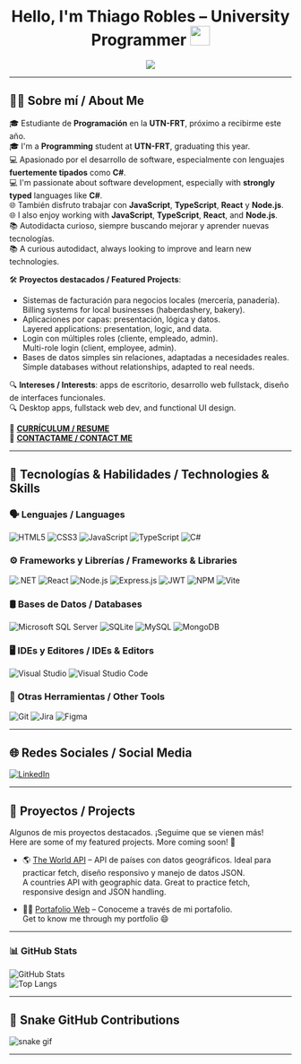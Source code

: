 <h1 align="center"><b>Hello, I'm Thiago Robles – University Programmer</b> <img src="https://media.giphy.com/media/hvRJCLFzcasrR4ia7z/giphy.gif" width="35"></h1>

<p align="center">
  <a href="https://github.com/DenverCoder1/readme-typing-svg">
    <img src="https://readme-typing-svg.herokuapp.com?font=Fira+Code&weight=600&color=00FFFF&size=25&center=true&vCenter=true&width=700&height=100&lines=SI+PUEDES+IMAGINARLO,+PUEDES+PROGRAMARLO;ALEJANDRO+TABOADA;%3C%2F%3E">
  </a>
</p>

---

## 🧑‍💼 Sobre mí / About Me

🎓 Estudiante de **Programación** en la **UTN-FRT**, próximo a recibirme este año.  
🎓 I'm a **Programming** student at **UTN-FRT**, graduating this year.  
💻 Apasionado por el desarrollo de software, especialmente con lenguajes **fuertemente tipados** como **C#**.  
💻 I'm passionate about software development, especially with **strongly typed** languages like **C#**.  
🌐 También disfruto trabajar con **JavaScript**, **TypeScript**, **React** y **Node.js**.  
🌐 I also enjoy working with **JavaScript**, **TypeScript**, **React**, and **Node.js**.  
📚 Autodidacta curioso, siempre buscando mejorar y aprender nuevas tecnologías.  
📚 A curious autodidact, always looking to improve and learn new technologies.

🛠️ **Proyectos destacados / Featured Projects**:
- Sistemas de facturación para negocios locales (mercería, panadería).  
  Billing systems for local businesses (haberdashery, bakery).  
- Aplicaciones por capas: presentación, lógica y datos.  
  Layered applications: presentation, logic, and data.  
- Login con múltiples roles (cliente, empleado, admin).  
  Multi-role login (client, employee, admin).  
- Bases de datos simples sin relaciones, adaptadas a necesidades reales.  
  Simple databases without relationships, adapted to real needs.

🔍 **Intereses / Interests**: apps de escritorio, desarrollo web fullstack, diseño de interfaces funcionales.  
🔍 Desktop apps, fullstack web dev, and functional UI design.

📄 [**CURRÍCULUM / RESUME**](https://drive.google.com/file/d/1xPUjKOo9pTvRark5Q2DaIQnvWs9Dju9K/view?usp=sharing)  
📧 [**CONTACTAME / CONTACT ME**](mailto:roblessthiago21@gmail.com)

---

## 🧠 Tecnologías & Habilidades / Technologies & Skills

### 🗣️ Lenguajes / Languages
![HTML5](https://img.shields.io/badge/HTML5-E34F26?style=for-the-badge&logo=html5&logoColor=white)
![CSS3](https://img.shields.io/badge/CSS3-1572B6?style=for-the-badge&logo=css3&logoColor=white)
![JavaScript](https://img.shields.io/badge/javascript-%23323330.svg?style=for-the-badge&logo=javascript&logoColor=%23F7DF1E)
![TypeScript](https://img.shields.io/badge/typescript-%23007ACC.svg?style=for-the-badge&logo=typescript&logoColor=white)
![C#](https://img.shields.io/badge/c%23-%23239120.svg?style=for-the-badge&logo=csharp&logoColor=white)

### ⚙️ Frameworks y Librerías / Frameworks & Libraries
![.NET](https://img.shields.io/badge/.NET-5C2D91?style=for-the-badge&logo=.net&logoColor=white)
![React](https://img.shields.io/badge/react-%2320232a.svg?style=for-the-badge&logo=react&logoColor=%2361DAFB)
![Node.js](https://img.shields.io/badge/node.js-6DA55F?style=for-the-badge&logo=node.js&logoColor=white)
![Express.js](https://img.shields.io/badge/express.js-%23404d59.svg?style=for-the-badge&logo=express&logoColor=%2361DAFB)
![JWT](https://img.shields.io/badge/JWT-black?style=for-the-badge&logo=JSON%20web%20tokens)
![NPM](https://img.shields.io/badge/NPM-%23CB3837.svg?style=for-the-badge&logo=npm&logoColor=white)
![Vite](https://img.shields.io/badge/vite-%23646CFF.svg?style=for-the-badge&logo=vite&logoColor=white)

### 🛢️ Bases de Datos / Databases
![Microsoft SQL Server](https://img.shields.io/badge/Microsoft%20SQL%20Server-CC2927?style=for-the-badge&logo=microsoft%20sql%20server&logoColor=white)
![SQLite](https://img.shields.io/badge/sqlite-%2307405e.svg?style=for-the-badge&logo=sqlite&logoColor=white)
![MySQL](https://img.shields.io/badge/mysql-4479A1.svg?style=for-the-badge&logo=mysql&logoColor=white)
![MongoDB](https://img.shields.io/badge/MongoDB-%234ea94b.svg?style=for-the-badge&logo=mongodb&logoColor=white)

### 🖥️ IDEs y Editores / IDEs & Editors
![Visual Studio](https://img.shields.io/badge/Visual%20Studio-5C2D91.svg?style=for-the-badge&logo=visual-studio&logoColor=white)
![Visual Studio Code](https://img.shields.io/badge/Visual_Studio_Code-0078D4?style=for-the-badge&logo=visual-studio-code&logoColor=white)

### 🔧 Otras Herramientas / Other Tools
![Git](https://img.shields.io/badge/Git-F05032?style=for-the-badge&logo=git&logoColor=white)
![Jira](https://img.shields.io/badge/jira-%230A0FFF.svg?style=for-the-badge&logo=jira&logoColor=white)
![Figma](https://img.shields.io/badge/figma-%23F24E1E.svg?style=for-the-badge&logo=figma&logoColor=white)

---

## 🌐 Redes Sociales / Social Media

[![LinkedIn](https://img.shields.io/badge/LinkedIn-%230077B5.svg?style=for-the-badge&logo=linkedin&logoColor=white)](https://www.linkedin.com/in/tito-dev/)

---

## 🚀 Proyectos / Projects

Algunos de mis proyectos destacados. ¡Seguime que se vienen más!  
Here are some of my featured projects. More coming soon! 🚀

- 🌎 [The World API](https://the-world-api.vercel.app) – API de países con datos geográficos. Ideal para practicar fetch, diseño responsivo y manejo de datos JSON.  
  A countries API with geographic data. Great to practice fetch, responsive design and JSON handling.

- 🧑‍🎨 [Portafolio Web](https://titodev.vercel.app/) – Conoceme a través de mi portafolio.  
  Get to know me through my portfolio 😄

---

### 📊 GitHub Stats

![GitHub Stats](https://github-readme-stats.vercel.app/api?username=T1T0Dev&show_icons=true&theme=tokyonight&hide_title=true)  
![Top Langs](https://github-readme-stats.vercel.app/api/top-langs/?username=T1T0Dev&layout=compact&theme=tokyonight)

---

## 🐍 Snake GitHub Contributions

![snake gif](https://github.com/T1T0Dev/T1T0Dev/blob/output/github-contribution-grid-snake.svg)

---

